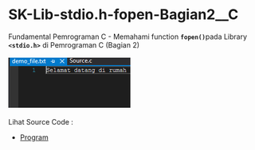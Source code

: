 # SK-Lib-stdio.h-fopen-Bagian2__C
Fundamental Pemrograman C - Memahami function <code><b>fopen()</b></code>pada Library <code><b>&lt;stdio.h></b></code> di Pemrograman C (Bagian 2)<br><br>
<img src="https://github.com/RizkyKhapidsyah/SK-Lib-stdio.h-fopen-Bagian2__C/blob/master/SK-Lib-stdio.h-fopen-Bagian2__C/result/002.PNG"><br><br>
Lihat Source Code : <br>
- <a href="https://github.com/RizkyKhapidsyah/SK-Lib-stdio.h-fopen-Bagian2__C/blob/master/SK-Lib-stdio.h-fopen-Bagian2__C/Source.c">Program</a>
